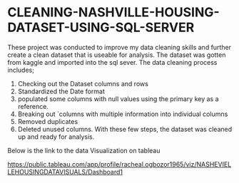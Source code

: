 # CLEANING-NASHVILLE-HOUSING-DATASET-USING-SQL-SERVER
These project was conducted to improve my data cleaning skills and further create  a clean dataset that is useable for analysis.
The dataset was gotten from kaggle and imported into the sql sever.
The data cleaning process includes;
 1. Checking out the Dataset columns and rows
 2. Standardized the Date format
 3. populated some columns with null values using the primary key as a reference.
 4. Breaking out `columns with multiple information into individual columns
 5. Removed duplicates
 6. Deleted unused columns.
With these few steps, the dataset was cleaned up and ready for analysis. 


Below is the link to the data Visualization on tableau

https://public.tableau.com/app/profile/racheal.ogbozor1965/viz/NASHEVIELLEHOUSINGDATAVISUALS/Dashboard1

